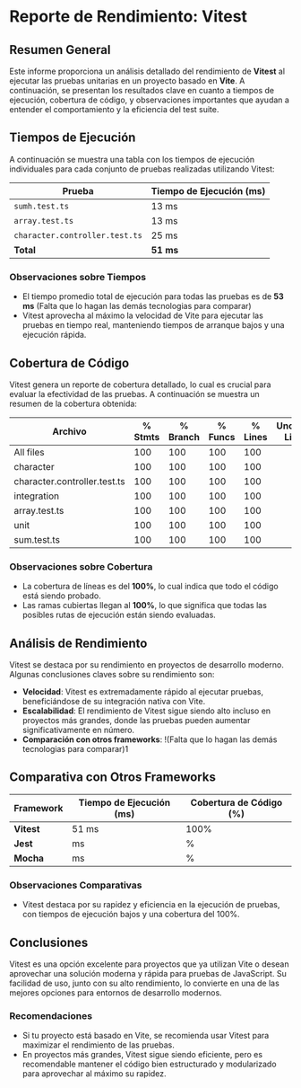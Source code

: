 # Reporte de Rendimiento: Vitest

## Resumen General
Este informe proporciona un análisis detallado del rendimiento de **Vitest** al ejecutar las pruebas unitarias en un proyecto basado en **Vite**. A continuación, se presentan los resultados clave en cuanto a tiempos de ejecución, cobertura de código, y observaciones importantes que ayudan a entender el comportamiento y la eficiencia del test suite.

## Tiempos de Ejecución
A continuación se muestra una tabla con los tiempos de ejecución individuales para cada conjunto de pruebas realizadas utilizando Vitest:

| Prueba                     | Tiempo de Ejecución (ms) |
|----------------------------|--------------------------|
| `sumh.test.ts`             | 13 ms                    |
| `array.test.ts`            | 13 ms                    |
| `character.controller.test.ts`  | 25 ms                    |
| **Total**                  | **51 ms**                |

### Observaciones sobre Tiempos
- El tiempo promedio total de ejecución para todas las pruebas es de **53 ms** (Falta que lo hagan las demás tecnologias para comparar)
- Vitest aprovecha al máximo la velocidad de Vite para ejecutar las pruebas en tiempo real, manteniendo tiempos de arranque bajos y una ejecución rápida.

## Cobertura de Código
Vitest genera un reporte de cobertura detallado, lo cual es crucial para evaluar la efectividad de las pruebas. A continuación se muestra un resumen de la cobertura obtenida:


Archivo                          | % Stmts | % Branch | % Funcs | % Lines | Uncovered Line #s
-------------------------------|---------|----------|---------|---------|-------------------
All files                      |     100 |      100 |     100 |     100 | 
 character                     |     100 |      100 |     100 |     100 | 
  character.controller.test.ts |     100 |      100 |     100 |     100 | 
 integration                   |     100 |      100 |     100 |     100 | 
  array.test.ts                |     100 |      100 |     100 |     100 | 
 unit                          |     100 |      100 |     100 |     100 | 
  sum.test.ts                  |     100 |      100 |     100 |     100 | 

### Observaciones sobre Cobertura
- La cobertura de líneas es del **100%**, lo cual indica que todo el código está siendo probado.
- Las ramas cubiertas llegan al **100%**, lo que significa que todas las posibles rutas de ejecución están siendo evaluadas.

## Análisis de Rendimiento
Vitest se destaca por su rendimiento en proyectos de desarrollo moderno. Algunas conclusiones claves sobre su rendimiento son:

- **Velocidad**: Vitest es extremadamente rápido al ejecutar pruebas, beneficiándose de su integración nativa con Vite.
- **Escalabilidad**: El rendimiento de Vitest sigue siendo alto incluso en proyectos más grandes, donde las pruebas pueden aumentar significativamente en número.
- **Comparación con otros frameworks**: !(Falta que lo hagan las demás tecnologias para comparar)1

## Comparativa con Otros Frameworks
| Framework      | Tiempo de Ejecución (ms) | Cobertura de Código (%) |
|----------------|--------------------------|-------------------------|
| **Vitest**     | 51 ms                    | 100%                     |
| **Jest**       |  ms                    | %                     |
| **Mocha**      |  ms                    | %                     |

### Observaciones Comparativas
- Vitest destaca por su rapidez y eficiencia en la ejecución de pruebas, con tiempos de ejecución bajos y una cobertura del 100%.

## Conclusiones
Vitest es una opción excelente para proyectos que ya utilizan Vite o desean aprovechar una solución moderna y rápida para pruebas de JavaScript. Su facilidad de uso, junto con su alto rendimiento, lo convierte en una de las mejores opciones para entornos de desarrollo modernos.

### Recomendaciones
- Si tu proyecto está basado en Vite, se recomienda usar Vitest para maximizar el rendimiento de las pruebas.
- En proyectos más grandes, Vitest sigue siendo eficiente, pero es recomendable mantener el código bien estructurado y modularizado para aprovechar al máximo su rapidez.

